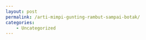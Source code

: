 ```yaml
---
layout: post
permalink: /arti-mimpi-gunting-rambut-sampai-botak/
categories:
    - Uncategorized
---
```


